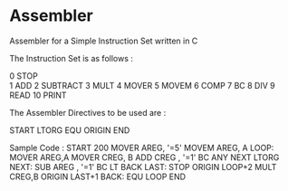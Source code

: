 # Assembler
Assembler for a Simple Instruction Set written in C

The Instruction Set is as follows :

0          STOP         </br>
1          ADD
2          SUBTRACT
3          MULT
4          MOVER
5          MOVEM
6          COMP
7          BC
8          DIV
9          READ
10         PRINT


The Assembler Directives to be used are :

START
LTORG
EQU
ORIGIN
END

Sample Code :
START 200
MOVER AREG, '=5'
MOVEM AREG, A
LOOP: MOVER AREG,A
MOVER CREG, B
ADD CREG , '=1'
BC ANY NEXT
LTORG
NEXT: SUB AREG , '=1'
BC LT BACK
LAST: STOP 
ORIGIN LOOP+2
MULT CREG,B
ORIGIN LAST+1
BACK: EQU LOOP
END
